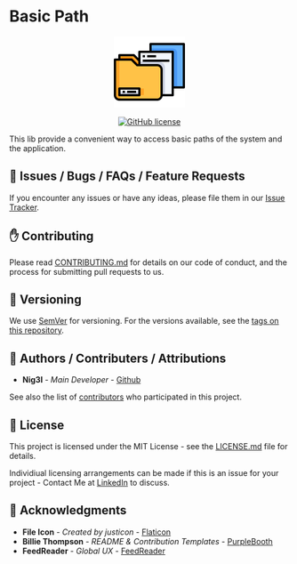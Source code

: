 # Basic Path

<p align="center">
 <img src="icon.png" height="">
</p>

<center>

[![GitHub license](https://img.shields.io/github/license/Ni-g-3l/basic_path.svg)](https://github.com/Ni-g-3l/basic_path/blob/main/LICENSE)

</center>

This lib provide a convenient way to access basic paths of the system and the application.

## 🐛 Issues / Bugs / FAQs / Feature Requests

If you encounter any issues or have any ideas, please file them in our [Issue Tracker](https://github.com/Ni-g-3l/basic_path/issues).

## ✋ Contributing

Please read [CONTRIBUTING.md](CONTRIBUTING) for details on our code of conduct, and the process for submitting pull requests to us.

## 🔢 Versioning

We use [SemVer](http://semver.org/) for versioning. For the versions available, see the [tags on this repository](https://github.com/Ni-g-3l/basic_path/tags).

## 🤹 Authors / Contributers / Attributions

* **Nig3l** - *Main Developer* - [Github](https://github.com/Ni-g-3l/)

See also the list of [contributors](https://github.com/Ni-g-3l/basic_path/contributors) who participated in this project.

## 📃 License

This project is licensed under the MIT License - see the [LICENSE.md](LICENSE) file for details.

Individiual licensing arrangements can be made if this is an issue for your project - Contact Me at [LinkedIn](https://www.linkedin.com/in/maxime-cots) to discuss.

## 👏 Acknowledgments

* **File Icon** - *Created by justicon* - [Flaticon](https://www.flaticon.com/free-icons/file)
* **Billie Thompson** - *README & Contribution Templates* - [PurpleBooth](https://github.com/PurpleBooth)
* **FeedReader** - *Global UX* - [FeedReader](https://feedreader.com/)